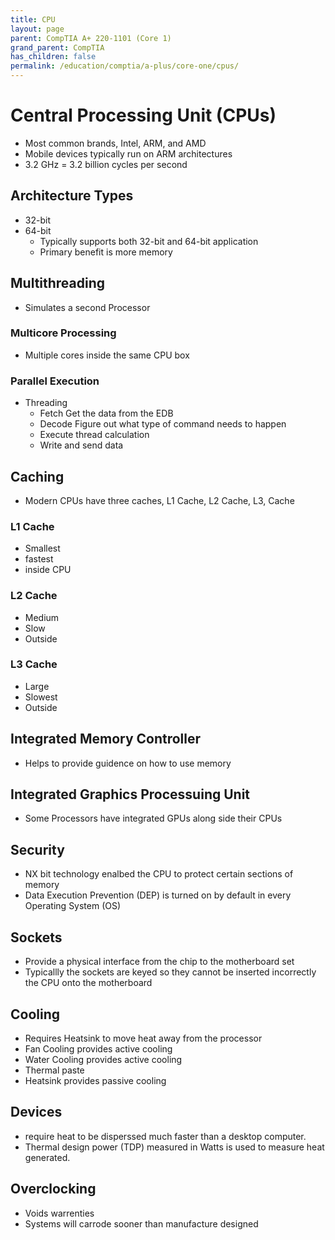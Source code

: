 ```yaml
---
title: CPU
layout: page
parent: CompTIA A+ 220-1101 (Core 1)
grand_parent: CompTIA
has_children: false
permalink: /education/comptia/a-plus/core-one/cpus/
---
```


# Central Processing Unit (CPUs)

- Most common brands, Intel, ARM, and AMD
- Mobile devices typically run on ARM architectures
- 3.2 GHz = 3.2 billion cycles per second

## Architecture Types

- 32-bit
- 64-bit
  - Typically supports both 32-bit and 64-bit application
  - Primary benefit is more memory


## Multithreading

- Simulates a second Processor

### Multicore Processing

- Multiple cores inside the same CPU box


### Parallel Execution

- Threading
  - Fetch Get the data from the EDB
  - Decode Figure out what type of command needs to happen
  - Execute thread calculation
  - Write and send data
 
## Caching

- Modern CPUs have three caches, L1 Cache, L2 Cache, L3, Cache

### L1 Cache

- Smallest
- fastest
- inside CPU

### L2 Cache

- Medium
- Slow
- Outside

### L3 Cache

- Large
- Slowest
- Outside

## Integrated Memory Controller

- Helps to provide guidence on how to use memory

## Integrated Graphics Processuing Unit

- Some Processors have integrated GPUs along side their CPUs

## Security

- NX bit technology enalbed the CPU to protect certain sections of memory
- Data Execution Prevention (DEP) is turned on  by default in every Operating System (OS)

## Sockets

- Provide a physical interface from the chip to the motherboard set
- Typicallly the sockets are keyed so they cannot be inserted incorrectly the CPU onto the motherboard

## Cooling

- Requires Heatsink to move heat away from the processor
- Fan Cooling provides active cooling
- Water Cooling provides active cooling
- Thermal paste
- Heatsink provides passive cooling
 
## Devices

- require heat to be disperssed much faster than a desktop computer.
- Thermal design power (TDP) measured in Watts is used to measure heat generated.

## Overclocking

- Voids warrenties
- Systems will carrode sooner than manufacture designed

